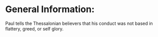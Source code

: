 # General Information:

Paul tells the Thessalonian believers that his conduct was not based in flattery, greed, or self glory.